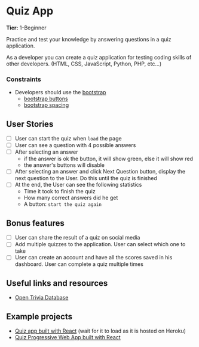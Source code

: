 # Quiz App

**Tier:** 1-Beginner

Practice and test your knowledge by answering questions in a quiz application.

As a developer you can create a quiz application for testing coding skills of other developers. (HTML, CSS, JavaScript, Python, PHP, etc...)


### Constraints

-   Developers should use the [bootstrap](https://getbootstrap.com/docs/4.0/getting-started/introduction/)
    -   [bootstrap buttons](https://getbootstrap.com/docs/4.0/components/buttons/)
    -   [bootstrap spacing](https://getbootstrap.com/docs/4.0/utilities/spacing/)

## User Stories

-   [ ] User can start the quiz when `load` the page
-   [ ] User can see a question with 4 possible answers
-   [ ] After selecting an answer
    -   if the answer is ok the button, it will show green, else it will show red
    -   the answer's buttons will disable
-   [ ] After selecting an answer and click Next Question button, display the next question to the User. Do this until the quiz is finished
-   [ ] At the end, the User can see the following statistics
    -   Time it took to finish the quiz
    -   How many correct answers did he get
    -   A button: `start the quiz again`

## Bonus features

-   [ ] User can share the result of a quiz on social media
-   [ ] Add multiple quizzes to the application. User can select which one to take
-   [ ] User can create an account and have all the scores saved in his dashboard. User can complete a quiz multiple times

## Useful links and resources

-   [Open Trivia Database](https://opentdb.com/api_config.php)

## Example projects

-   [Quiz app built with React](http://tranquil-beyond-43849.herokuapp.com/) (wait for it to load as it is hosted on Heroku)
-   [Quiz Progressive Web App built with React](https://github.com/SafdarJamal/quiz-app)